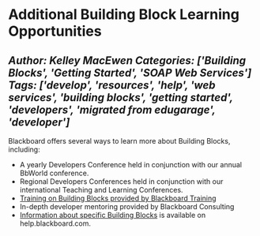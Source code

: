 # Additional Building Block Learning Opportunities
*Author: Kelley MacEwen*
*Categories: ['Building Blocks', 'Getting Started', 'SOAP Web Services']*
*Tags: ['develop', 'resources', 'help', 'web services', 'building blocks', 'getting started', 'developers', 'migrated from edugarage', 'developer']*
---
Blackboard offers several ways to learn more about Building Blocks, including:

  * A yearly Developers Conference held in conjunction with our annual BbWorld conference.
  * Regional Developers Conferences held in conjunction with our international Teaching and Learning Conferences.
  * [Training on Building Blocks provided by Blackboard Training](https://community.blackboard.com/external-link.jspa?url=http%3A//www.blackboard.com/Teaching-Learning/Services/Training.aspx)
  * In-depth developer mentoring provided by Blackboard Consulting
  * [Information about specific Building Blocks](https://en-us.help.blackboard.com/Learn/Building_Blocks) is available on help.blackboard.com.

